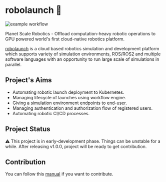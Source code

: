 # robolaunch :rocket:

![example workflow](https://github.com/robolaunch/robolaunch/actions/workflows/pipeline.yml/badge.svg)

Planet Scale Robotics - Offload computation-heavy robotic operations to GPU powered world's first cloud-native robotics platform.

[robolaunch](https://www.robolaunch.io) is a cloud based robotics simulation and development platform which supports variety of simulation environments, ROS/ROS2 and multiple software languages with an opportunity to run large scale of simulations in parallel.

## Project's Aims

- Automating robotic launch deployment to Kubernetes.
- Managing lifecycle of launches using workflow engine.
- Giving a simulation environment endpoints to end-user.
- Managing authentication and authorization flow of registered users.
- Automating robotic CI/CD processes.

## Project Status

:warning: This project is in early-development phase. Things can be unstable for a while. After releasing v1.0.0, project will be ready to get contribution.

## Contribution

You can follow this [manual](CONTRIBUTING.md) if you want to contribute.

